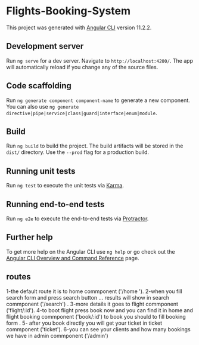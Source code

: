 # Flights-Booking-System

This project was generated with [Angular CLI](https://github.com/angular/angular-cli) version 11.2.2.

## Development server

Run `ng serve` for a dev server. Navigate to `http://localhost:4200/`. The app will automatically reload if you change any of the source files.

## Code scaffolding

Run `ng generate component component-name` to generate a new component. You can also use `ng generate directive|pipe|service|class|guard|interface|enum|module`.

## Build

Run `ng build` to build the project. The build artifacts will be stored in the `dist/` directory. Use the `--prod` flag for a production build.

## Running unit tests

Run `ng test` to execute the unit tests via [Karma](https://karma-runner.github.io).

## Running end-to-end tests

Run `ng e2e` to execute the end-to-end tests via [Protractor](http://www.protractortest.org/).

## Further help

To get more help on the Angular CLI use `ng help` or go check out the [Angular CLI Overview and Command Reference](https://angular.io/cli) page.

## routes 
1-the default route it is to home commponent ('/home ').
2-when you fill search form and press search button ... results will show in search 
commponent ('/search') .
3-more details it goes to flight commponent ('flight/:id').
4-to boot flight press book now  and you can find it in home and flight booking commponent ('book/:id')
to book you should to fill booking form .
5- after you book directly you will get your ticket in ticket commponent ('ticket').
6-you can see your clients and how many bookings we have in admin commponent ('/admin')
